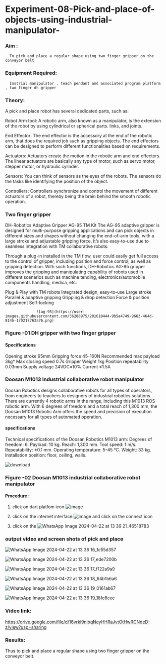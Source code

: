 # Experiment-08-Pick-and-place-of-objects-using-industrial-manipulator-

### Aim :
      To pick and place a regular shape using two finger gripper on the conveyor belt 
### Equipment Required: 
      Instrial manipulator , teach pendant and associated program platform , two finger dh gripper 
      
### Theory: 

A pick and place robot has several dedicated parts, such as:

Robot Arm tool: A robotic arm, also known as a manipulator, is the extension of the robot by using cylindrical or spherical parts. links, and joints.

End Effector: The end effector is the accessory at the end of the robotic arm, that does the required job such as gripping objects. The end effectors can be designed to perform different functionalities based on requirements.

Actuators: Actuators create the motion in the robotic arm and end effectors. The linear actuators are basically any type of motor, such as servo motor, stepper motor, or hydraulic cylinder.

Sensors: You can think of sensors as the eyes of the robots. The sensors do the tasks like identifying the position of the object.

Controllers: Controllers synchronize and control the movement of different actuators of a robot, thereby being the brain behind the smooth robotic operation.


### Two finger gripper 

DH-Robotics
Adaptive Gripper AG-95 TM Kit
The AG-95 adaptive gripper is designed for multi-purpose gripping applications and can pick objects in different sizes and shapes without changing the end-of-arm tools, with a large stroke and adjustable gripping force. It’s also easy-to-use due to seamless integration with TM collaborative robots.

Through a plug-in installed in the TM flow, user could easily get full access to the control of gripper, including position and force control, as well as gripping detection. With such functions, DH-Robotics AG-95 gripper improves the gripping and manipulating capability of robots used in different scenarios such as machine tending, electronics/automobile components handling, medica, etc.

Plug & Play with TM robots
Integrated design, easy-to-use
Large stroke
Parallel & adaptive gripping
Gripping & drop detection
Force & position adjustment
Self-locking

                  ![ag-95](https://user-images.githubusercontent.com/36288975/201618444-9b5a4749-9663-464d-814b-170217763a76.png)
### Figure -01 DH gripper with two finger gripper 

#### Specifications

Opening stroke	95mm
Gripping force 	45-160N
Recommended max payload	3kg*
Max closing speed	0.7s
Gripper Weight	1kg
Position repeatability	0.03mm
Supply voltage	24VDC±10%
Current	≤1.5A



### Doosan M1013 industrial collaborative robot manipulator 
Doosan Robotics designs collaborative robots for all types of operators, from engineers to teachers to designers of industrial robotics solutions. There are currently 4 robotic arms in the range, including this M1013 ROS robotic arm. With 6 degrees of freedom and a total reach of 1,300 mm, the Doosan M1013 Robotic Arm offers the speed and precision of execution necessary for all types of automated operation.

#### specifications 
Technical specifications of the Doosan Robotics M1013 arm:
Degrees of freedom: 6.
Payload: 10 kg.
Reach: 1,300 mm.
Tool speed: 1 m/s.
Repeatability: ±0.1 mm.
Operating temperature: 5–45 °C.
Weight: 33 kg.
Installation position: floor, ceiling, walls.



![download](https://user-images.githubusercontent.com/36288975/201624230-89cc83ff-cecd-49ea-84c6-c67066e9d157.jpg)

### Figure -02 Doosan M1013 industrial collaborative robot manipulator 

#### Procedure : 

1. click on dart platfom icon ![image](https://user-images.githubusercontent.com/36288975/201621038-f1248586-5c20-40fd-8a74-68c7d8b44939.png)
2. click on the internet interface 
![image](https://user-images.githubusercontent.com/36288975/201621235-3b8b46a9-3c19-4207-9ea2-6a7954eb6135.png)
and click on the connect icon 

3. click on the 
![WhatsApp Image 2024-04-22 at 13 36 21_46518783](https://github.com/SamyukthaSreenivasan/Experiment-08-Pick-and-place-of-objects-using-industrial-manipulator-/assets/119475703/bea5b1ed-1eb0-4538-af25-74d325c1ca5f)

### output video and screen shots of pick and place 
![WhatsApp Image 2024-04-22 at 13 36 16_fc55d357](https://github.com/SamyukthaSreenivasan/Experiment-08-Pick-and-place-of-objects-using-industrial-manipulator-/assets/119475703/b99217ab-940f-4335-9b2c-5f0f21996550)

![WhatsApp Image 2024-04-22 at 13 36 17_ede7200b](https://github.com/SamyukthaSreenivasan/Experiment-08-Pick-and-place-of-objects-using-industrial-manipulator-/assets/119475703/f79eb5a0-3531-4c4b-ba98-11d699c172ed)

![WhatsApp Image 2024-04-22 at 13 36 17_f122a9a9](https://github.com/SamyukthaSreenivasan/Experiment-08-Pick-and-place-of-objects-using-industrial-manipulator-/assets/119475703/951b8981-e7a9-426c-b660-805772af531a)

![WhatsApp Image 2024-04-22 at 13 36 18_94b1b6a6](https://github.com/SamyukthaSreenivasan/Experiment-08-Pick-and-place-of-objects-using-industrial-manipulator-/assets/119475703/f35afc9b-c647-4997-9339-881d5eb42b43)

![WhatsApp Image 2024-04-22 at 13 36 19_0161ab67](https://github.com/SamyukthaSreenivasan/Experiment-08-Pick-and-place-of-objects-using-industrial-manipulator-/assets/119475703/073df862-9208-4fe9-86df-8fe8598ccdc9)

![WhatsApp Image 2024-04-22 at 13 36 19_18fc8cec](https://github.com/SamyukthaSreenivasan/Experiment-08-Pick-and-place-of-objects-using-industrial-manipulator-/assets/119475703/606f20ce-8233-4fbb-a7cb-c269eac75152)

### Video link:
https://drive.google.com/file/d/16vrki9nibqNeyHHRaJvtOtHwRCNdeD-z/view?usp=sharing

### Results: 
Thus to pick and place a regular shape using two finger gripper on the conveyor belt.





